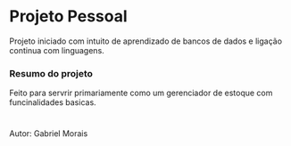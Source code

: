 # Projeto Pessoal
Projeto iniciado com intuito de aprendizado de bancos de dados e ligação continua com linguagens.

### Resumo do projeto
Feito para servrir primariamente como um gerenciador de estoque com funcinalidades basicas.

#
Autor: Gabriel Morais
#
